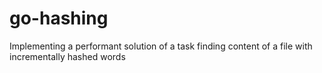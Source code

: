# go-hashing
Implementing a performant solution of a task finding content of a file with incrementally hashed words
